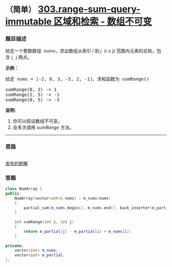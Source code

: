 # `（简单）` [303.range-sum-query-immutable 区域和检索 - 数组不可变](https://leetcode-cn.com/problems/range-sum-query-immutable/)

### 题目描述
<p>给定一个整数数组 &nbsp;<em>nums</em>，求出数组从索引&nbsp;<em>i&nbsp;</em>到&nbsp;<em>j&nbsp;&nbsp;</em>(<em>i</em>&nbsp;≤&nbsp;<em>j</em>) 范围内元素的总和，包含&nbsp;<em>i,&nbsp; j&nbsp;</em>两点。</p>

<p><strong>示例：</strong></p>

<pre>给定 nums = [-2, 0, 3, -5, 2, -1]，求和函数为 sumRange()

sumRange(0, 2) -&gt; 1
sumRange(2, 5) -&gt; -1
sumRange(0, 5) -&gt; -3</pre>

<p><strong>说明:</strong></p>

<ol>
	<li>你可以假设数组不可变。</li>
	<li>会多次调用&nbsp;<em>sumRange</em>&nbsp;方法。</li>
</ol>


---
### 思路
```
```

[发布的题解](https://leetcode-cn.com/problems/range-sum-query-immutable/solution/303-by-ikaruga/)

### 答题
``` C++
class NumArray {
public:
    NumArray(vector<int>& nums) : m_nums(nums)
    {
        partial_sum(m_nums.begin(), m_nums.end(), back_inserter(m_partial));
    }
    
    int sumRange(int i, int j) 
    {
        return m_partial[j] - m_partial[i] + m_nums[i];
    }
    
private:
    vector<int> m_nums;
    vector<int> m_partial;
};
```




